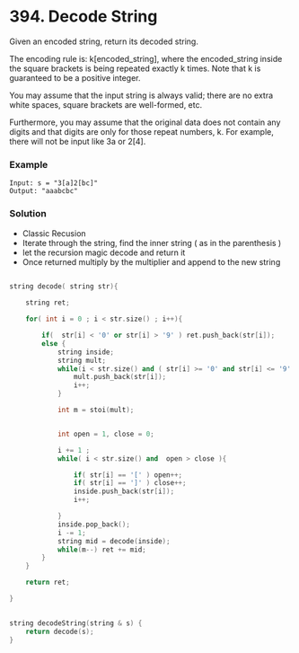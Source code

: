 # 394. Decode String

Given an encoded string, return its decoded string.

The encoding rule is: k[encoded_string], where the encoded_string inside the square brackets is being repeated exactly k times. Note that k is guaranteed to be a positive integer.

You may assume that the input string is always valid; there are no extra white spaces, square brackets are well-formed, etc.

Furthermore, you may assume that the original data does not contain any digits and that digits are only for those repeat numbers, k. For example, there will not be input like 3a or 2[4].

### Example 

```
Input: s = "3[a]2[bc]"
Output: "aaabcbc"
```

### Solution

- Classic Recusion 
- Iterate through the string, find the inner string ( as in the parenthesis )
- let the recursion magic decode and return it
- Once returned multiply by the multiplier and append to the new string

```cpp
    
string decode( string str){

    string ret;

    for( int i = 0 ; i < str.size() ; i++){

        if(  str[i] < '0' or str[i] > '9' ) ret.push_back(str[i]);
        else {
            string inside;
            string mult;
            while(i < str.size() and ( str[i] >= '0' and str[i] <= '9' )) {
                mult.push_back(str[i]);
                i++;
            }

            int m = stoi(mult);


            int open = 1, close = 0;

            i += 1 ;
            while( i < str.size() and  open > close ){

                if( str[i] == '[' ) open++;
                if( str[i] == ']' ) close++;
                inside.push_back(str[i]);
                i++;

            }
            inside.pop_back();
            i -= 1;
            string mid = decode(inside);
            while(m--) ret += mid;
        }
    }

    return ret;

}

    
string decodeString(string & s) {          
    return decode(s);
}
```

